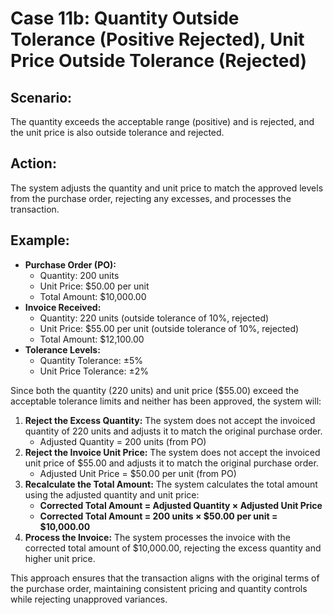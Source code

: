 # Case 11b: Quantity Outside Tolerance (Positive Rejected), Unit Price Outside Tolerance (Rejected)

## Scenario:

The quantity exceeds the acceptable range (positive) and is rejected, and the unit price is also outside tolerance and rejected.

## Action:

The system adjusts the quantity and unit price to match the approved levels from the purchase order, rejecting any excesses, and processes the transaction.

## Example:

* **Purchase Order (PO):**
  * Quantity: 200 units
  * Unit Price: $50.00 per unit
  * Total Amount: $10,000.00
* **Invoice Received:**
  * Quantity: 220 units (outside tolerance of 10%, rejected)
  * Unit Price: $55.00 per unit (outside tolerance of 10%, rejected)
  * Total Amount: $12,100.00
* **Tolerance Levels:**
  * Quantity Tolerance: ±5%
  * Unit Price Tolerance: ±2%

Since both the quantity (220 units) and unit price ($55.00) exceed the acceptable tolerance limits and neither has been approved, the system will:

1. **Reject the Excess Quantity:** The system does not accept the invoiced quantity of 220 units and adjusts it to match the original purchase order.
   * Adjusted Quantity = 200 units (from PO)
2. **Reject the Invoice Unit Price:** The system does not accept the invoiced unit price of $55.00 and adjusts it to match the original purchase order.
   * Adjusted Unit Price = $50.00 per unit (from PO)
3. **Recalculate the Total Amount:** The system calculates the total amount using the adjusted quantity and unit price:
   * **Corrected Total Amount = Adjusted Quantity × Adjusted Unit Price**
   * **Corrected Total Amount = 200 units × $50.00 per unit = $10,000.00**
4. **Process the Invoice:** The system processes the invoice with the corrected total amount of $10,000.00, rejecting the excess quantity and higher unit price.

This approach ensures that the transaction aligns with the original terms of the purchase order, maintaining consistent pricing and quantity controls while rejecting unapproved variances.
